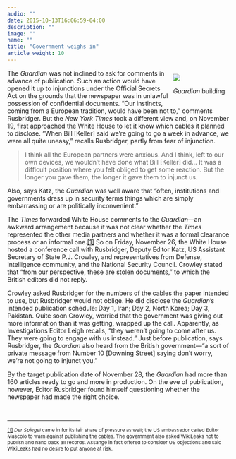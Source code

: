 ```yaml
---
audio: ""
date: 2015-10-13T16:06:59-04:00
description: ""
image: ""
name: ""
title: "Government weighs in"
article_weight: 10
---
```

<div style="float: right; padding: 10px;">
	<img src="../../files/photos/491/guardian_building.jpg" /><br />
	<p class="caption">
		<i>Guardian</i> building</p>
</div>
<p>
	The <em>Guardian</em> was not inclined to ask for comments in advance of publication. Such an action would have opened it up to injunctions under the Official Secrets Act on the grounds that the newspaper was in unlawful possession of confidential documents. &ldquo;Our instincts, coming from a European tradition, would have been not to,&rdquo; comments Rusbridger. But the <em>New York Times</em> took a different view and, on November 19, first approached the White House to let it know which cables it planned to disclose. &ldquo;When Bill [Keller] said we&rsquo;re going to go a week in advance, we were all quite uneasy,&rdquo; recalls Rusbridger, partly from fear of injunction.</p>
<blockquote>
	<p>
		I think all the European partners were anxious. And I think, left to our own devices, we wouldn&rsquo;t have done what Bill [Keller] did&hellip; It was a difficult position where you felt obliged to get some reaction. But the longer you gave them, the longer it gave them to injunct us.</p>
</blockquote>
<p>
	Also, says Katz, the <em>Guardian</em> was well aware that &ldquo;often, institutions and governments dress up in security terms things which are simply embarrassing or are politically inconvenient.&rdquo;</p>
<p>
	The <em>Times</em> forwarded White House comments to the <em>Guardian</em>&mdash;an awkward arrangement because it was not clear whether the <em>Times</em> represented the other media partners and whether it was a formal clearance process or an informal one.<a href="case_id_70_id_634.html#_ftn1" name="_ftnref1" title="">[1]</a> So on Friday, November 26, the White House hosted a conference call with Rusbridger, Deputy Editor Katz, US Assistant Secretary of State P.J. Crowley, and representatives from Defense, intelligence community, and the National Security Council. Crowley stated that &ldquo;from our perspective, these are stolen documents,&rdquo; to which the British editors did not reply.</p>
<p>
	Crowley asked Rusbridger for the numbers of the cables the paper intended to use, but Rusbridger would not oblige. He did disclose the <em>Guardian</em>&rsquo;s intended publication schedule: Day 1, Iran; Day 2, North Korea; Day 3, Pakistan. Quite soon Crowley, worried that the government was giving out more information than it was getting, wrapped up the call. Apparently, as Investigations Editor Leigh recalls, &ldquo;they weren&rsquo;t going to come after us. They were going to engage with us instead.&rdquo; Just before publication, says Rusbridger, the <em>Guardian</em> also heard from the British government&mdash;&ldquo;a sort of private message from Number 10 [Downing Street] saying don&rsquo;t worry, we&rsquo;re not going to injunct you.&rdquo;</p>
<p>
	By the target publication date of November 28, the <em>Guardian</em> had more than 160 articles ready to go and more in production. On the eve of publication, however, Editor Rusbridger found himself questioning whether the newspaper had made the right choice.</p>
<div>
	<br clear="all" />
	<hr align="left" size="1" width="33%" />
	<div id="ftn1">
		<p>
			<span style="font-size: 11px;"><a href="case_id_70_id_634.html#_ftnref1" name="_ftn1" title="">[1]</a> <em>Der Spiegel</em> came in for its fair share of pressure as well; the US ambassador called Editor Mascolo to warn against publishing the cables. The government also asked WikiLeaks not to publish and hand back all records. Assange in fact offered to consider US objections and said WikiLeaks had no desire to put anyone at risk.</span></p>
	</div>
</div>
</div>
